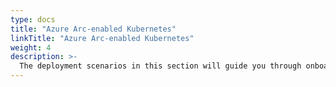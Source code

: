 ```yaml
---
type: docs
title: "Azure Arc-enabled Kubernetes"
linkTitle: "Azure Arc-enabled Kubernetes"
weight: 4
description: >-
  The deployment scenarios in this section will guide you through onboarding various Kubernetes distributions as an Azure Arc-enabled Kubernetes clusters.
---
```

